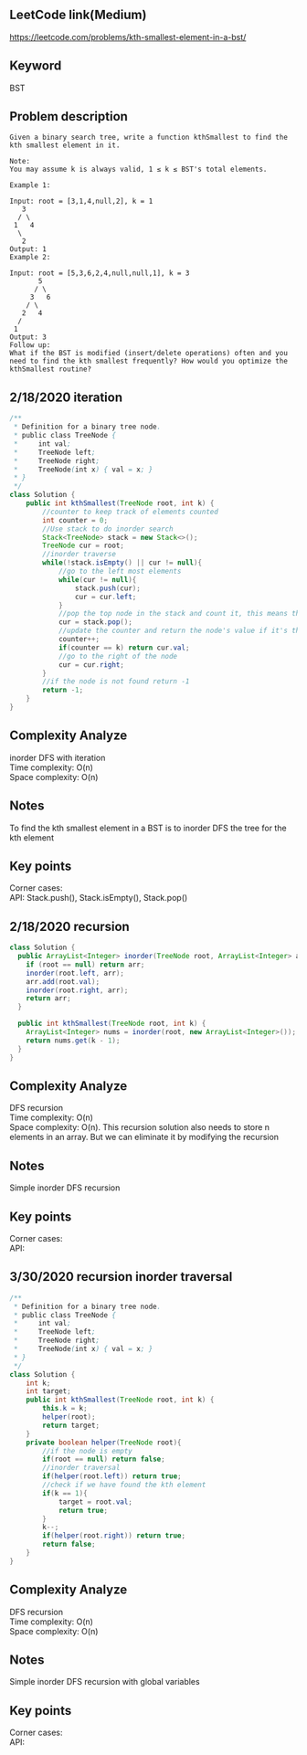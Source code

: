 ## LeetCode link(Medium)
https://leetcode.com/problems/kth-smallest-element-in-a-bst/

## Keyword
BST

## Problem description
```
Given a binary search tree, write a function kthSmallest to find the kth smallest element in it.

Note:
You may assume k is always valid, 1 ≤ k ≤ BST's total elements.

Example 1:

Input: root = [3,1,4,null,2], k = 1
   3
  / \
 1   4
  \
   2
Output: 1
Example 2:

Input: root = [5,3,6,2,4,null,null,1], k = 3
       5
      / \
     3   6
    / \
   2   4
  /
 1
Output: 3
Follow up:
What if the BST is modified (insert/delete operations) often and you need to find the kth smallest frequently? How would you optimize the kthSmallest routine?
```
## 2/18/2020 iteration

```java
/**
 * Definition for a binary tree node.
 * public class TreeNode {
 *     int val;
 *     TreeNode left;
 *     TreeNode right;
 *     TreeNode(int x) { val = x; }
 * }
 */
class Solution {
    public int kthSmallest(TreeNode root, int k) {
        //counter to keep track of elements counted
        int counter = 0;
        //Use stack to do inorder search
        Stack<TreeNode> stack = new Stack<>();
        TreeNode cur = root;
        //inorder traverse
        while(!stack.isEmpty() || cur != null){
            //go to the left most elements
            while(cur != null){
                stack.push(cur);
                cur = cur.left;
            }
            //pop the top node in the stack and count it, this means the left branch of the node is searched
            cur = stack.pop();
            //update the counter and return the node's value if it's the kth element
            counter++;
            if(counter == k) return cur.val;
            //go to the right of the node
            cur = cur.right;
        }
        //if the node is not found return -1
        return -1;
    }
}
```

## Complexity Analyze
inorder DFS with iteration\
Time complexity: O(n)\
Space complexity: O(n)

## Notes
To find the kth smallest element in a BST is to inorder DFS the tree for the kth element

## Key points
Corner cases: \
API: Stack.push(), Stack.isEmpty(), Stack.pop()

## 2/18/2020 recursion

```java
class Solution {
  public ArrayList<Integer> inorder(TreeNode root, ArrayList<Integer> arr) {
    if (root == null) return arr;
    inorder(root.left, arr);
    arr.add(root.val);
    inorder(root.right, arr);
    return arr;
  }

  public int kthSmallest(TreeNode root, int k) {
    ArrayList<Integer> nums = inorder(root, new ArrayList<Integer>());
    return nums.get(k - 1);
  }
}
```

## Complexity Analyze
DFS recursion\
Time complexity: O(n)\
Space complexity: O(n). This recursion solution also needs to store n elements in an array. But we can eliminate it by modifying the recursion

## Notes
Simple inorder DFS recursion

## Key points
Corner cases:\
API:

## 3/30/2020 recursion inorder traversal

```java
/**
 * Definition for a binary tree node.
 * public class TreeNode {
 *     int val;
 *     TreeNode left;
 *     TreeNode right;
 *     TreeNode(int x) { val = x; }
 * }
 */
class Solution {
    int k;
    int target;
    public int kthSmallest(TreeNode root, int k) {
        this.k = k;
        helper(root);
        return target;
    }
    private boolean helper(TreeNode root){
        //if the node is empty
        if(root == null) return false;
        //inorder traversal
        if(helper(root.left)) return true;
        //check if we have found the kth element
        if(k == 1){
            target = root.val;
            return true;
        }
        k--;
        if(helper(root.right)) return true;
        return false;
    }
}
```

## Complexity Analyze
DFS recursion\
Time complexity: O(n)\
Space complexity: O(n)

## Notes
Simple inorder DFS recursion with global variables

## Key points
Corner cases:\
API: